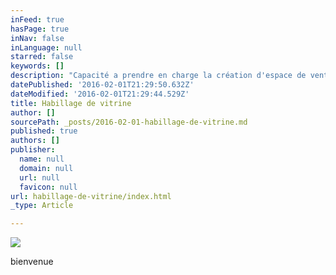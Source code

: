 ```yaml
---
inFeed: true
hasPage: true
inNav: false
inLanguage: null
starred: false
keywords: []
description: "Capacité a prendre en charge la création d'espace de ventes"
datePublished: '2016-02-01T21:29:50.632Z'
dateModified: '2016-02-01T21:29:44.529Z'
title: Habillage de vitrine
author: []
sourcePath: _posts/2016-02-01-habillage-de-vitrine.md
published: true
authors: []
publisher:
  name: null
  domain: null
  url: null
  favicon: null
url: habillage-de-vitrine/index.html
_type: Article

---
```

![](https://the-grid-user-content.s3-us-west-2.amazonaws.com/b6b8391d-38f3-442b-8cad-dcb763bedd42.jpg)

bienvenue